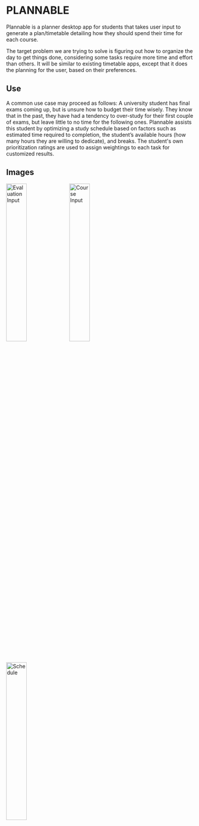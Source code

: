 # PLANNABLE

Plannable is a planner desktop app for students that takes user input to generate a plan/timetable detailing how they should spend their time for each course.

The target problem we are trying to solve is figuring out how to organize the day to get things done, considering some tasks require more time and effort than others. It will be similar to existing timetable apps, except that it does the planning for the user, based on their preferences.

## Use
A common use case may proceed as follows: A university student has final exams coming up, but is unsure how to budget their time wisely. They know that in the past, they have had a tendency to over-study for their first couple of exams, but leave little to no time for the following ones. Plannable assists this student by optimizing a study schedule based on factors such as estimated time required to completion, the student’s available hours (how many hours they are willing to dedicate), and breaks. The student's own prioritization ratings are used to assign weightings to each task for customized results.

## Images
<img src="/images/img2.png" alt="Evaluation Input" width=33% />
<img src="/images/img3.png" alt="Course Input" width=33% />
<img src="/images/img1.png" alt="Schedule" width=33% />
